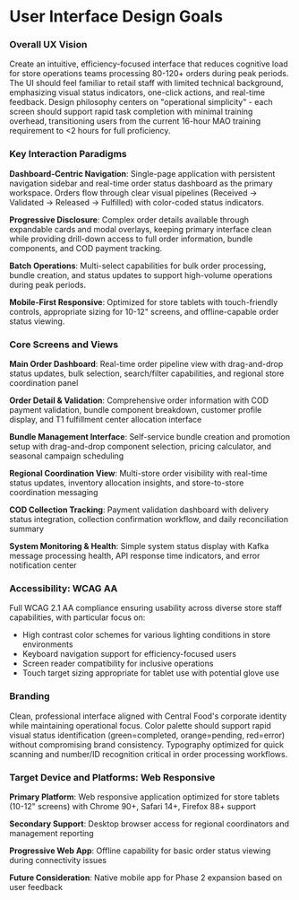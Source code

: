 # User Interface Design Goals

### Overall UX Vision

Create an intuitive, efficiency-focused interface that reduces cognitive load for store operations teams processing 80-120+ orders during peak periods. The UI should feel familiar to retail staff with limited technical background, emphasizing visual status indicators, one-click actions, and real-time feedback. Design philosophy centers on "operational simplicity" - each screen should support rapid task completion with minimal training overhead, transitioning users from the current 16-hour MAO training requirement to <2 hours for full proficiency.

### Key Interaction Paradigms

**Dashboard-Centric Navigation**: Single-page application with persistent navigation sidebar and real-time order status dashboard as the primary workspace. Orders flow through clear visual pipelines (Received → Validated → Released → Fulfilled) with color-coded status indicators.

**Progressive Disclosure**: Complex order details available through expandable cards and modal overlays, keeping primary interface clean while providing drill-down access to full order information, bundle components, and COD payment tracking.

**Batch Operations**: Multi-select capabilities for bulk order processing, bundle creation, and status updates to support high-volume operations during peak periods.

**Mobile-First Responsive**: Optimized for store tablets with touch-friendly controls, appropriate sizing for 10-12" screens, and offline-capable order status viewing.

### Core Screens and Views

**Main Order Dashboard**: Real-time order pipeline view with drag-and-drop status updates, bulk selection, search/filter capabilities, and regional store coordination panel

**Order Detail & Validation**: Comprehensive order information with COD payment validation, bundle component breakdown, customer profile display, and T1 fulfillment center allocation interface

**Bundle Management Interface**: Self-service bundle creation and promotion setup with drag-and-drop component selection, pricing calculator, and seasonal campaign scheduling

**Regional Coordination View**: Multi-store order visibility with real-time status updates, inventory allocation insights, and store-to-store coordination messaging

**COD Collection Tracking**: Payment validation dashboard with delivery status integration, collection confirmation workflow, and daily reconciliation summary

**System Monitoring & Health**: Simple system status display with Kafka message processing health, API response time indicators, and error notification center

### Accessibility: WCAG AA

Full WCAG 2.1 AA compliance ensuring usability across diverse store staff capabilities, with particular focus on:
- High contrast color schemes for various lighting conditions in store environments
- Keyboard navigation support for efficiency-focused users
- Screen reader compatibility for inclusive operations
- Touch target sizing appropriate for tablet use with potential glove use

### Branding

Clean, professional interface aligned with Central Food's corporate identity while maintaining operational focus. Color palette should support rapid visual status identification (green=completed, orange=pending, red=error) without compromising brand consistency. Typography optimized for quick scanning and number/ID recognition critical in order processing workflows.

### Target Device and Platforms: Web Responsive

**Primary Platform**: Web responsive application optimized for store tablets (10-12" screens) with Chrome 90+, Safari 14+, Firefox 88+ support

**Secondary Support**: Desktop browser access for regional coordinators and management reporting

**Progressive Web App**: Offline capability for basic order status viewing during connectivity issues

**Future Consideration**: Native mobile app for Phase 2 expansion based on user feedback